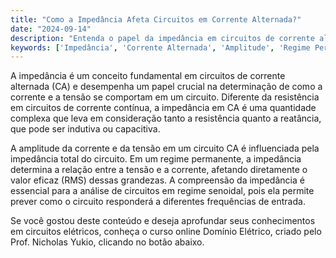 ```yaml
---
title: "Como a Impedância Afeta Circuitos em Corrente Alternada?"
date: "2024-09-14"
description: "Entenda o papel da impedância em circuitos de corrente alternada e sua relação com a amplitude e o regime permanente."
keywords: ['Impedância', 'Corrente Alternada', 'Amplitude', 'Regime Permanente', 'RMS']
---
```


A impedância é um conceito fundamental em circuitos de corrente alternada (CA) e desempenha um papel crucial na determinação de como a corrente e a tensão se comportam em um circuito. Diferente da resistência em circuitos de corrente contínua, a impedância em CA é uma quantidade complexa que leva em consideração tanto a resistência quanto a reatância, que pode ser indutiva ou capacitiva. 

A amplitude da corrente e da tensão em um circuito CA é influenciada pela impedância total do circuito. Em um regime permanente, a impedância determina a relação entre a tensão e a corrente, afetando diretamente o valor eficaz (RMS) dessas grandezas. A compreensão da impedância é essencial para a análise de circuitos em regime senoidal, pois ela permite prever como o circuito responderá a diferentes frequências de entrada.

Se você gostou deste conteúdo e deseja aprofundar seus conhecimentos em circuitos elétricos, conheça o curso online Domínio Elétrico, criado pelo Prof. Nicholas Yukio, clicando no botão abaixo.
